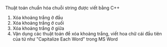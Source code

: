 Thuật toán chuẩn hóa chuỗi string được viết bằng C++

1. Xóa khoảng trắng ở đầu
2. Xóa khoảng trắng ở cuối
3. Xóa khoảng trắng ở giữa
4. Vận dụng các thuật toán để xóa khoảng trắng, viết hoa chữ cái đầu tiên của từ như "Capitalize Each Word" trong MS Word
